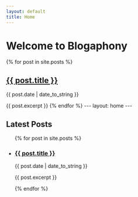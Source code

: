 ```yaml
---
layout: default
title: Home
---
```


# Welcome to Blogaphony

{% for post in site.posts %}
  <h2><a href="{{ post.url }}">{{ post.title }}</a></h2>
  <p>{{ post.date | date_to_string }}</p>
  {{ post.excerpt }}
{% endfor %}
---
layout: home
---

<h2>Latest Posts</h2>

<ul>
  {% for post in site.posts %}
    <li>
      <h3><a href="{{ post.url }}">{{ post.title }}</a></h3>
      <p>{{ post.date | date_to_string }}</p>
      <p>{{ post.excerpt }}</p>
    </li>
  {% endfor %}
</ul>
